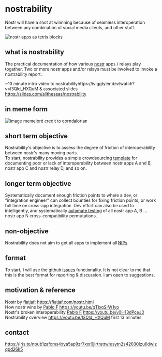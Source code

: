 # nostrability

Nostr will have a shot at winnning because of seamless interoperation between any combination of social media clients, and other stuff.

![nostr apps as tetris blocks](https://image.nostr.build/be982bc07274ef9873dbe36819d04565db5b700507adc09d00e463bc4a8669f6.png)

## what is nostrability
The practical documentation of how various [nostr](https://github.com/nostr-protocol) apps / relays play together.
Two or more nostr apps and/or relays must be involved to invoke a nostrability report. 

~13 minute intro video to nostrabilityhttps://iv.ggtyler.dev/watch?v=I3Qld_HXQuM & associated slides https://slides.com/alltheseas/nostrability

## in meme form

![image](https://github.com/alltheseas/nostrability/assets/64376233/0f94c4e4-0179-490f-9c68-8e9f9761ec8c)
memelord credit to [corndalorian](https://njump.me/nevent1qqsdwrlvkkhh8wcl05a7lu6w4h5kvfjc66kwst3gdezms8094cxqe7qzyruwd3jrgtc7q5jgqccwylsszmwwxh7r5c2wvpp5lm625fgrx2x2j24d7ly)

## short term objective
Nostrability's objective is to assess the degree of friction of interoperability between nostr's many moving parts. \
To start, nostrability provides a simple crowdsourcing [template](https://github.com/alltheseas/nostrability/issues) for documenting poor or lack of interoperability between nostr apps A and B, nostr app C and nostr relay D, and so on.

## longer term objective
Systematically document enough friction points to where a dev, or "integration engineer" can collect bounties for fixing friction points, or work full time on cross-app integration. Dev effort can also be used to intelligently, and systematically [automate testing](https://github.com/nostrCI) of all nostr app A, B ... nostr app N cross-compatibility permutations. 

## non-objective
Nostrability does not aim to get all apps to implement all [NIPs](https://github.com/nostr-protocol/nips).

## format
To start, I will use the github [issues](https://github.com/alltheseas/nostrability/issues) functionality. It is not clear to me that this is the best format for reporting & discussion. I am open to suggestions.

## motivation & reference
Nostr by [fiatjaf](https://njump.me/npub180cvv07tjdrrgpa0j7j7tmnyl2yr6yr7l8j4s3evf6u64th6gkwsyjh6w6): https://fiatjaf.com/nostr.html \
How nostr wins by [Pablo F](https://njump.me/npub1l2vyh47mk2p0qlsku7hg0vn29faehy9hy34ygaclpn66ukqp3afqutajft) https://youtu.be/qTixqS-W1yo \
Nostr's broken interoperability [Pablo F](https://njump.me/npub1l2vyh47mk2p0qlsku7hg0vn29faehy9hy34ygaclpn66ukqp3afqutajft) https://youtu.be/v0H13dPceJ0 \
Nostrability overview https://youtu.be/I3Qld_HXQuM first 13 minutes

## contact
https://iris.to/npub1zafcms4xya5ap9zr7xxr0jlrtrattwlesytn2s42030lzu0dwlzqpd26k5
